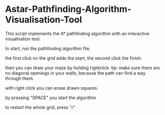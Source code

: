 # Astar-Pathfinding-Algorithm-Visualisation-Tool
This script implements the A* pathfinding algorithm with an interactive visualisation tool.

to start, run the pathfinding algorithm file.

the first click on the grid adds the start, the second click the finish.

then you can draw your maze by holding rightclick.
tip: make sure there are no diagonal openings in your walls, because the path can find a way through them.

with right click you can erase drawn squares.

by pressing "SPACE" you start the algorithm

to restart the whole grid, press "r"
